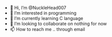 - 👋 Hi, I’m @NuckleHead007
- 👀 I’m interested in programming
- 🌱 I’m currently learning C language
- 💞️ I’m looking to collaborate on nothing for now
- 📫 How to reach me .. through email

<!---
NuckleHead007/NuckleHead007 is a ✨ special ✨ repository because its `README.md` (this file) appears on your GitHub profile.
You can click the Preview link to take a look at your changes.
--->
